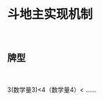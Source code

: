<h1>斗地主实现机制</h1><br>
<h2>牌型</h2>
  <p>3(数学量3)<4（数学量4）<  ……  <A<2(数学量15)<小王(number16)<大王（number）</p>
